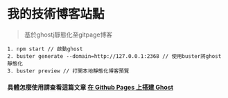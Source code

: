 # 我的技術博客站點

> 基於ghostj靜態化至gitpage博客

```
1. npm start // 啟動ghost
2. buster generate --domain=http://127.0.0.1:2368 // 使用buster將ghost靜態化
3. buster preview // 打開本地靜態化博客預覽

```

#### 具體怎麼使用請查看這篇文章 [在 Github Pages 上搭建 Ghost](http://www.huar.love/blog/2016/10/30/zai-github-pages-shang-da-jian-ghost-bo-ke-jiao-cheng-yu-xin-de/index.html)